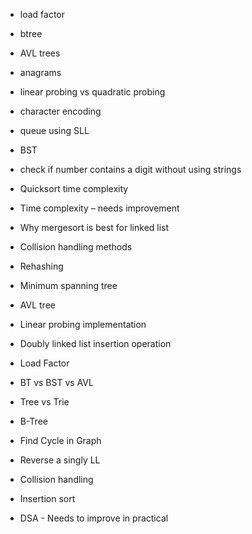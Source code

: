

- load factor
- btree
- AVL trees
- anagrams 
- linear probing vs quadratic probing 
- character encoding 
- queue using SLL
- BST
- check if number contains a digit without using strings 


- Quicksort time complexity
- Time complexity – needs improvement
- Why mergesort is best for linked list
- Collision handling methods
- Rehashing
- Minimum spanning tree
- AVL tree
- Linear probing implementation
- Doubly linked list insertion operation


- Load Factor
- BT vs BST vs AVL
- Tree vs Trie
- B-Tree
- Find Cycle in Graph


- Reverse a singly LL
- Collision handling
- Insertion sort


- DSA - Needs to improve in practical
